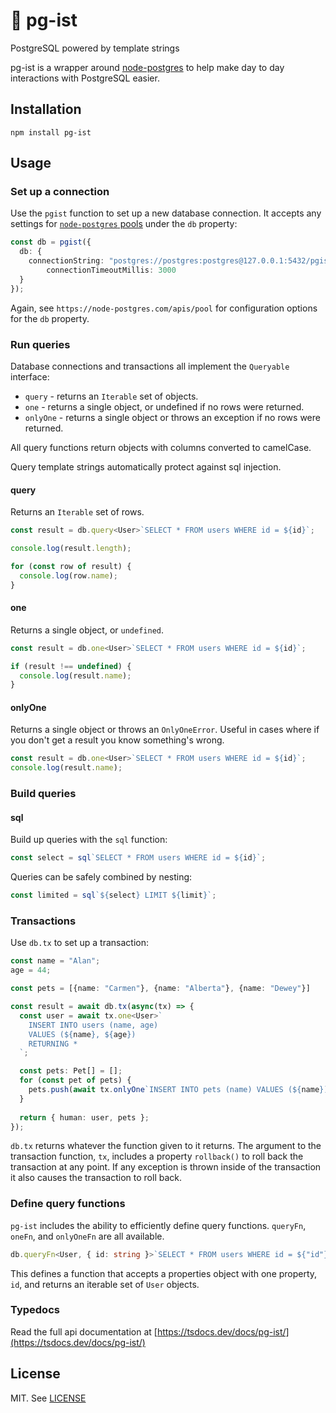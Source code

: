# 🐘 pg-ist

PostgreSQL powered by template strings

pg-ist is a wrapper around [node-postgres](https://node-postgres.com) to help
make day to day interactions with PostgreSQL easier.

## Installation

```
npm install pg-ist
```

## Usage

### Set up a connection

Use the `pgist` function to set up a new database connection. It accepts any
settings for [`node-postgres` pools](https://node-postgres.com/apis/pool) under the `db` property:

```ts
const db = pgist({
  db: { 
    connectionString: "postgres://postgres:postgres@127.0.0.1:5432/pgist-test",
		connectionTimeoutMillis: 3000
  }
});
```

Again, see `https://node-postgres.com/apis/pool` for configuration options for
the `db` property.

### Run queries

Database connections and transactions all implement the `Queryable` interface:

- `query` - returns an `Iterable` set of objects.
- `one` - returns a single object, or undefined if no rows were returned.
- `onlyOne` - returns a single object or throws an exception if no rows were returned.

All query functions return objects with columns converted to camelCase.

Query template strings automatically protect against sql injection.

#### query

Returns an `Iterable` set of rows.

```ts
const result = db.query<User>`SELECT * FROM users WHERE id = ${id}`;

console.log(result.length);

for (const row of result) {
  console.log(row.name);
}
```

#### one

Returns a single object, or `undefined`.

```ts
const result = db.one<User>`SELECT * FROM users WHERE id = ${id}`;

if (result !== undefined) {
  console.log(result.name);
}
```

#### onlyOne

Returns a single object or throws an `OnlyOneError`. Useful in cases where
if you don't get a result you know something's wrong.

```ts
const result = db.one<User>`SELECT * FROM users WHERE id = ${id}`;
console.log(result.name);
```

### Build queries

#### sql

Build up queries with the `sql` function:

```ts
const select = sql`SELECT * FROM users WHERE id = ${id}`;
```

Queries can be safely combined by nesting:

```ts
const limited = sql`${select} LIMIT ${limit}`;
```

### Transactions

Use `db.tx` to set up a transaction:

```ts
const name = "Alan";
age = 44;

const pets = [{name: "Carmen"}, {name: "Alberta"}, {name: "Dewey"}]

const result = await db.tx(async(tx) => {
  const user = await tx.one<User>`
    INSERT INTO users (name, age) 
    VALUES (${name}, ${age})
    RETURNING *
  `;

  const pets: Pet[] = [];
  for (const pet of pets) {
    pets.push(await tx.onlyOne`INSERT INTO pets (name) VALUES (${name})`);
  }
  
  return { human: user, pets };
});
```

`db.tx` returns whatever the function given to it returns. The argument to the
transaction function, `tx`, includes a property `rollback()` to roll back the
transaction at any point. If any exception is thrown inside of the transaction
it also causes the transaction to roll back.

### Define query functions

`pg-ist` includes the ability to efficiently define query functions. `queryFn`,
`oneFn`, and `onlyOneFn` are all available.

```ts
db.queryFn<User, { id: string }>`SELECT * FROM users WHERE id = ${"id"}`;
```

This defines a function that accepts a properties object with one property, `id`, and returns an iterable set of `User` objects.

### Typedocs

Read the full api documentation at [https://tsdocs.dev/docs/pg-ist/](https://tsdocs.dev/docs/pg-ist/)

## License

MIT. See [LICENSE](/LICENSE)
